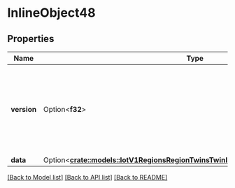 # InlineObject48

## Properties

Name | Type | Description | Notes
------------ | ------------- | ------------- | -------------
**version** | Option<**f32**> | If set, ensures that the document's current version matches before persisting the update. | [optional]
**data** | Option<[**crate::models::IotV1RegionsRegionTwinsTwinIdDocumentsDocumentNameData**](_iot_v1_regions__region__twins__twin_id__documents__document_name__data.md)> |  | [optional]

[[Back to Model list]](../README.md#documentation-for-models) [[Back to API list]](../README.md#documentation-for-api-endpoints) [[Back to README]](../README.md)


